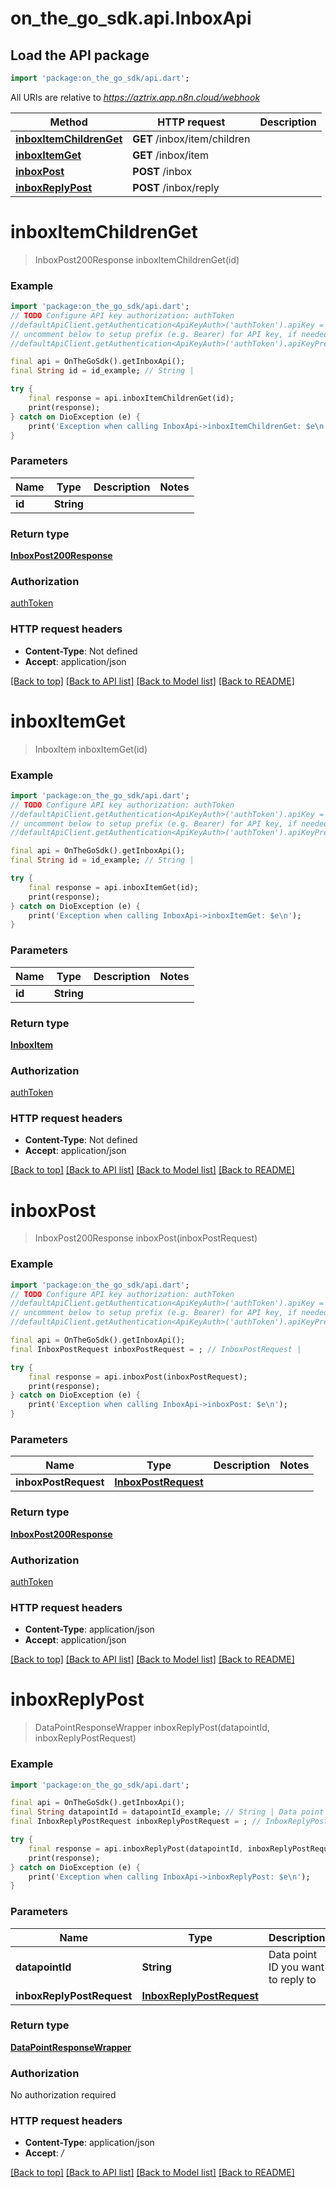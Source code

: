 # on_the_go_sdk.api.InboxApi

## Load the API package
```dart
import 'package:on_the_go_sdk/api.dart';
```

All URIs are relative to *https://aztrix.app.n8n.cloud/webhook*

Method | HTTP request | Description
------------- | ------------- | -------------
[**inboxItemChildrenGet**](InboxApi.md#inboxitemchildrenget) | **GET** /inbox/item/children | 
[**inboxItemGet**](InboxApi.md#inboxitemget) | **GET** /inbox/item | 
[**inboxPost**](InboxApi.md#inboxpost) | **POST** /inbox | 
[**inboxReplyPost**](InboxApi.md#inboxreplypost) | **POST** /inbox/reply | 


# **inboxItemChildrenGet**
> InboxPost200Response inboxItemChildrenGet(id)



### Example
```dart
import 'package:on_the_go_sdk/api.dart';
// TODO Configure API key authorization: authToken
//defaultApiClient.getAuthentication<ApiKeyAuth>('authToken').apiKey = 'YOUR_API_KEY';
// uncomment below to setup prefix (e.g. Bearer) for API key, if needed
//defaultApiClient.getAuthentication<ApiKeyAuth>('authToken').apiKeyPrefix = 'Bearer';

final api = OnTheGoSdk().getInboxApi();
final String id = id_example; // String | 

try {
    final response = api.inboxItemChildrenGet(id);
    print(response);
} catch on DioException (e) {
    print('Exception when calling InboxApi->inboxItemChildrenGet: $e\n');
}
```

### Parameters

Name | Type | Description  | Notes
------------- | ------------- | ------------- | -------------
 **id** | **String**|  | 

### Return type

[**InboxPost200Response**](InboxPost200Response.md)

### Authorization

[authToken](../README.md#authToken)

### HTTP request headers

 - **Content-Type**: Not defined
 - **Accept**: application/json

[[Back to top]](#) [[Back to API list]](../README.md#documentation-for-api-endpoints) [[Back to Model list]](../README.md#documentation-for-models) [[Back to README]](../README.md)

# **inboxItemGet**
> InboxItem inboxItemGet(id)



### Example
```dart
import 'package:on_the_go_sdk/api.dart';
// TODO Configure API key authorization: authToken
//defaultApiClient.getAuthentication<ApiKeyAuth>('authToken').apiKey = 'YOUR_API_KEY';
// uncomment below to setup prefix (e.g. Bearer) for API key, if needed
//defaultApiClient.getAuthentication<ApiKeyAuth>('authToken').apiKeyPrefix = 'Bearer';

final api = OnTheGoSdk().getInboxApi();
final String id = id_example; // String | 

try {
    final response = api.inboxItemGet(id);
    print(response);
} catch on DioException (e) {
    print('Exception when calling InboxApi->inboxItemGet: $e\n');
}
```

### Parameters

Name | Type | Description  | Notes
------------- | ------------- | ------------- | -------------
 **id** | **String**|  | 

### Return type

[**InboxItem**](InboxItem.md)

### Authorization

[authToken](../README.md#authToken)

### HTTP request headers

 - **Content-Type**: Not defined
 - **Accept**: application/json

[[Back to top]](#) [[Back to API list]](../README.md#documentation-for-api-endpoints) [[Back to Model list]](../README.md#documentation-for-models) [[Back to README]](../README.md)

# **inboxPost**
> InboxPost200Response inboxPost(inboxPostRequest)



### Example
```dart
import 'package:on_the_go_sdk/api.dart';
// TODO Configure API key authorization: authToken
//defaultApiClient.getAuthentication<ApiKeyAuth>('authToken').apiKey = 'YOUR_API_KEY';
// uncomment below to setup prefix (e.g. Bearer) for API key, if needed
//defaultApiClient.getAuthentication<ApiKeyAuth>('authToken').apiKeyPrefix = 'Bearer';

final api = OnTheGoSdk().getInboxApi();
final InboxPostRequest inboxPostRequest = ; // InboxPostRequest | 

try {
    final response = api.inboxPost(inboxPostRequest);
    print(response);
} catch on DioException (e) {
    print('Exception when calling InboxApi->inboxPost: $e\n');
}
```

### Parameters

Name | Type | Description  | Notes
------------- | ------------- | ------------- | -------------
 **inboxPostRequest** | [**InboxPostRequest**](InboxPostRequest.md)|  | 

### Return type

[**InboxPost200Response**](InboxPost200Response.md)

### Authorization

[authToken](../README.md#authToken)

### HTTP request headers

 - **Content-Type**: application/json
 - **Accept**: application/json

[[Back to top]](#) [[Back to API list]](../README.md#documentation-for-api-endpoints) [[Back to Model list]](../README.md#documentation-for-models) [[Back to README]](../README.md)

# **inboxReplyPost**
> DataPointResponseWrapper inboxReplyPost(datapointId, inboxReplyPostRequest)



### Example
```dart
import 'package:on_the_go_sdk/api.dart';

final api = OnTheGoSdk().getInboxApi();
final String datapointId = datapointId_example; // String | Data point ID you want to reply to
final InboxReplyPostRequest inboxReplyPostRequest = ; // InboxReplyPostRequest | 

try {
    final response = api.inboxReplyPost(datapointId, inboxReplyPostRequest);
    print(response);
} catch on DioException (e) {
    print('Exception when calling InboxApi->inboxReplyPost: $e\n');
}
```

### Parameters

Name | Type | Description  | Notes
------------- | ------------- | ------------- | -------------
 **datapointId** | **String**| Data point ID you want to reply to | 
 **inboxReplyPostRequest** | [**InboxReplyPostRequest**](InboxReplyPostRequest.md)|  | 

### Return type

[**DataPointResponseWrapper**](DataPointResponseWrapper.md)

### Authorization

No authorization required

### HTTP request headers

 - **Content-Type**: application/json
 - **Accept**: */*

[[Back to top]](#) [[Back to API list]](../README.md#documentation-for-api-endpoints) [[Back to Model list]](../README.md#documentation-for-models) [[Back to README]](../README.md)

